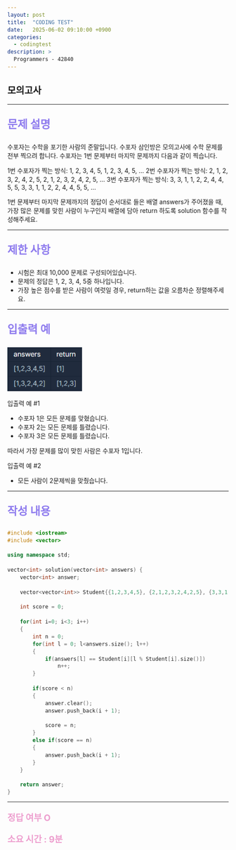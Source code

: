 ```yaml
---
layout: post
title:  "CODING TEST"
date:   2025-06-02 09:10:00 +0900
categories:
  - codingtest
description: >
  Programmers - 42840
---
```

## 모의고사

---

<p style = "color:#8f7cee; font-size:25px; font-weight:bold">
문제 설명
</p>

수포자는 수학을 포기한 사람의 준말입니다. 수포자 삼인방은 모의고사에 수학 문제를 전부 찍으려 합니다. 수포자는 1번 문제부터 마지막 문제까지 다음과 같이 찍습니다.

1번 수포자가 찍는 방식: 1, 2, 3, 4, 5, 1, 2, 3, 4, 5, ...
2번 수포자가 찍는 방식: 2, 1, 2, 3, 2, 4, 2, 5, 2, 1, 2, 3, 2, 4, 2, 5, ...
3번 수포자가 찍는 방식: 3, 3, 1, 1, 2, 2, 4, 4, 5, 5, 3, 3, 1, 1, 2, 2, 4, 4, 5, 5, ...

1번 문제부터 마지막 문제까지의 정답이 순서대로 들은 배열 answers가 주어졌을 때, 가장 많은 문제를 맞힌 사람이 누구인지 배열에 담아 return 하도록 solution 함수를 작성해주세요.

---

<p style = "color:#8f7cee; font-size:25px; font-weight:bold">
제한 사항
</p>

- 시험은 최대 10,000 문제로 구성되어있습니다.
- 문제의 정답은 1, 2, 3, 4, 5중 하나입니다.
- 가장 높은 점수를 받은 사람이 여럿일 경우, return하는 값을 오름차순 정렬해주세요.

---

<p style = "color:#8f7cee; font-size:25px; font-weight:bold">
입출력 예
</p>

<img src = "../../assets/img/codingtest/42840.png" width = "170" height = "100">

입출력 예 #1
- 수포자 1은 모든 문제를 맞혔습니다.
- 수포자 2는 모든 문제를 틀렸습니다.
- 수포자 3은 모든 문제를 틀렸습니다.

따라서 가장 문제를 많이 맞힌 사람은 수포자 1입니다.

입출력 예 #2
- 모든 사람이 2문제씩을 맞췄습니다.

---

<p style = "color:#8f7cee; font-size:25px; font-weight:bold">
작성 내용
</p>

```C++
#include <iostream>
#include <vector>

using namespace std;

vector<int> solution(vector<int> answers) {
    vector<int> answer;
    
    vector<vector<int>> Student{{1,2,3,4,5}, {2,1,2,3,2,4,2,5}, {3,3,1,1,2,2,4,4,5,5}};
    
    int score = 0;
    
    for(int i=0; i<3; i++)
    {
        int n = 0;
        for(int l = 0; l<answers.size(); l++)
        {
            if(answers[l] == Student[i][l % Student[i].size()])
                n++;
        }
        
        if(score < n)
        {
            answer.clear();
            answer.push_back(i + 1);
            
            score = n;
        }
        else if(score == n)
        {
            answer.push_back(i + 1);
        }
    }
    
    return answer;
}
```

---

<p style = "color:#ed9ece; font-size:20px; font-weight:bold">
정답 여부 O
</p>

<p style = "color:#ed9ece; font-size:20px; font-weight:bold">
소요 시간 : 9분  
</p>
